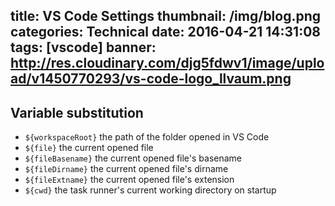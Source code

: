 title: VS Code Settings
thumbnail: /img/blog.png
categories: Technical
date: 2016-04-21 14:31:08
tags: [vscode]
banner: http://res.cloudinary.com/djg5fdwv1/image/upload/v1450770293/vs-code-logo_llvaum.png
---

## Variable substitution

- `${workspaceRoot}` the path of the folder opened in VS Code
- `${file}` the current opened file
- `${fileBasename}` the current opened file's basename
- `${fileDirname}` the current opened file's dirname
- `${fileExtname}` the current opened file's extension
- `${cwd}` the task runner's current working directory on startup